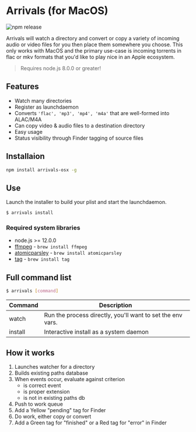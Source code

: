 # Arrivals (for MacOS)

![npm release](https://img.shields.io/npm/v/arrivals-osx.svg?style=flat)

Arrivals will watch a directory and convert or copy a variety of incoming audio or video files for
you then place them somewhere you choose. This only works with MacOS and the primary use-case is
incoming torrents in flac or mkv formats that you'd like to play nice in an Apple ecosystem.

> Requires node.js 8.0.0 or greater!

## Features

- Watch many directories
- Register as launchdaemon
- Converts `'flac', 'mp3', 'mp4', 'm4a'` that are well-formed into ALAC/M4A
- Can copy video & audio files to a destination directory
- Easy usage
- Status visibility through Finder tagging of source files

## Installaion

```bash
npm install arrivals-osx -g
```

## Use

Launch the installer to build your plist and start the launchdaemon.

```bash
$ arrivals install
```

### Required system libraries

- node.js >= 12.0.0
- [ffmpeg](https://ffmpeg.org/) - `brew install ffmpeg`
- [atomicparsley](https://github.com/wez/atomicparsley) - `brew install atomicparsley`
- [tag](https://github.com/jdberry/tag/) - `brew install tag`

## Full command list

```bash
$ arrivals [command]
```

| Command | Description                                                |
| ------- | ---------------------------------------------------------- |
| watch   | Run the process directly, you'll want to set the env vars. |
| install | Interactive install as a system daemon                     |

## How it works

1. Launches watcher for a directory
2. Builds existing paths database
3. When events occur, evaluate against criterion
   - is correct event
   - is proper extension
   - is not in existing paths db
4. Push to work queue
5. Add a Yellow "pending" tag for Finder
6. Do work, either copy or convert
7. Add a Green tag for "finished" or a Red tag for "error" in Finder
